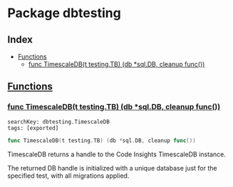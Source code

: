 # Package dbtesting

## Index

* [Functions](#func)
    * [func TimescaleDB(t testing.TB) (db *sql.DB, cleanup func())](#TimescaleDB)


## <a id="func" href="#func">Functions</a>

### <a id="TimescaleDB" href="#TimescaleDB">func TimescaleDB(t testing.TB) (db *sql.DB, cleanup func())</a>

```
searchKey: dbtesting.TimescaleDB
tags: [exported]
```

```Go
func TimescaleDB(t testing.TB) (db *sql.DB, cleanup func())
```

TimescaleDB returns a handle to the Code Insights TimescaleDB instance. 

The returned DB handle is initialized with a unique database just for the specified test, with all migrations applied. 

